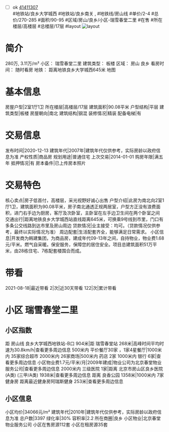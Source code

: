 - [ ] ok [41411307](https://bj.5i5j.com/ershoufang/41411307.html)  
 #地铁站/良乡大学城西 #地铁站/良乡南关 ,  #地铁线/房山线
#单价/2-4 #总价/270-285 #面积/90-95   #区域/房山/良乡/小区-瑞雪春堂二里 #在售 #所在楼层/高楼层 #总楼层/17层 #layout 
![layout](http://image16.5i5j.com/erp/house/4141/41411307/huxing/aobjgomo5efa5ce1.jpg_P5.jpg) 
# 简介 
 280万,  3.11万/m² 
小区： 瑞雪春堂二里
建筑类型： 板楼
区域： 房山 良乡
看房时间： 随时看房
地铁： 距离地铁良乡大学城西645米 地图
# 基本信息 
 房屋户型|2室1厅1卫
所在楼层|高楼层/17层
建筑面积|90.08平米
户型结构|平层
建筑类型|板楼
房屋朝向|南北
建筑结构|钢混
装修情况|精装
配备电梯|有
# 交易信息 
 发布时间|2020-12-13
建筑年代|2007年|建筑年代仅供参考，实际房龄以政府信息为准
产权性质|商品房
规划用途|普通住宅
上次交易|2014-01-01
购房年限|满五年
抵押情况|有
房本备件|已上传房本照片
# 交易特色 
 核心卖点|房子低首付，高楼层，采光视野好诚心出售
户型介绍|此房为南北向2室1厅1卫，建筑面积为90.08平米，房子南北通透正规两居室，户型方正没有浪费面积，进门右手边为厨房，客厅及次卧室，主卧室在左手边卫生间在两个卧室之间
交通出行|距离地铁良乡大学城西站直线距离645米，可换乘9号线到市里，门口有多条公交线路到达市里及房山周边
贷款情况|业主接受：均可。（贷款情况仅供参考，最终以实际情况为准）
周边配套|生活配套齐全，能够满足日常需求。
小区信息|开发商为韩建集团，为商品房，建成年代09-13年之间，自持物业，物业费1.68元/平米。燃气自采暖。保安服务，保障您的居住安全。项目总建筑面积51万平米，由28栋住宅、7栋配套楼围合而成。
# 带看 
 2021-08-18|最近带看	 2|次|近30天带看	 122|次|累计带看
# 小区 瑞雪春堂二里
## 小区指数 
 距 房山线 良乡大学城西地铁站-B口 904米|距 瑞雪春堂站 268米|高峰时间平均时速为30.8km/h|查看更多周边信息
500米内 平价餐厅30家 ，1家4星餐厅|1000米内 35家综合超市
2000米内 26家商场|500米内 药店 2家
1000米内 银行 6家|查看更多周边信息
小区物业费1.7元/平米/月|2009年建成|物业公司为北京春堂物业服务公司|查看更多周边信息
2000米内 三级医院 1家|距离 北京市房山区良乡医院(A类) (三甲/A类) 1938米|查看更多周边信息
距离 良香公园 1358米|1000米内 7家 健身房
距离最近健身房阿瑞斯健身 253米|查看更多周边信息
## 小区信息 
 小区均价|34066元/m²
建筑年代|2010年|建筑年代仅供参考，实际房龄以政府信息为准
总户数|3397
绿化率|30%
容积率|2.2
所在商圈|良乡
小区物业|北京春堂物业服务公司
小区在售房源112套
小区在租房源35套
